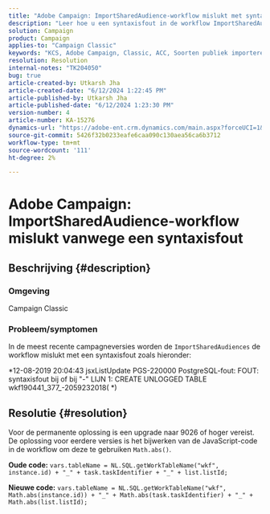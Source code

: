 ```yaml
---
title: "Adobe Campaign: ImportSharedAudience-workflow mislukt met syntaxisfout"
description: "Leer hoe u een syntaxisfout in de workflow ImportSharedAudiences kunt corrigeren."
solution: Campaign
product: Campaign
applies-to: "Campaign Classic"
keywords: "KCS, Adobe Campaign, Classic, ACC, Soorten publiek importeren, syntaxisfout"
resolution: Resolution
internal-notes: "TK204050"
bug: true
article-created-by: Utkarsh Jha
article-created-date: "6/12/2024 1:22:45 PM"
article-published-by: Utkarsh Jha
article-published-date: "6/12/2024 1:23:30 PM"
version-number: 4
article-number: KA-15276
dynamics-url: "https://adobe-ent.crm.dynamics.com/main.aspx?forceUCI=1&pagetype=entityrecord&etn=knowledgearticle&id=f75670d8-be28-ef11-840a-00224808decd"
source-git-commit: 5426f32b0233eafe6caa090c130aea56ca6b3712
workflow-type: tm+mt
source-wordcount: '111'
ht-degree: 2%

---
```


# Adobe Campaign: ImportSharedAudience-workflow mislukt vanwege een syntaxisfout

## Beschrijving {#description}


### <b>Omgeving</b>

Campaign Classic



### <b>Probleem/symptomen</b>

In de meest recente campagneversies worden de `ImportSharedAudiences` de workflow mislukt met een syntaxisfout zoals hieronder:

*12-08-2019 20:04:43 jsxListUpdate PGS-220000 PostgreSQL-fout: FOUT: syntaxisfout bij of bij &quot;-&quot; LIJN 1: CREATE UNLOGGED TABLE wkf190441_377_-2059232018( *)


## Resolutie {#resolution}


Voor de permanente oplossing is een upgrade naar 9026 of hoger vereist. De oplossing voor eerdere versies is het bijwerken van de JavaScript-code in de workflow om deze te gebruiken `Math.abs()`.

<b>Oude code:</b>
`vars.tableName = NL.SQL.getWorkTableName("wkf", instance.id) + "_" + task.taskIdentifier + "_" + list.listId;`

<b>Nieuwe code:</b>
`vars.tableName = NL.SQL.getWorkTableName("wkf", Math.abs(instance.id)) + "_" + Math.abs(task.taskIdentifier) + "_" + Math.abs(list.listId);`


